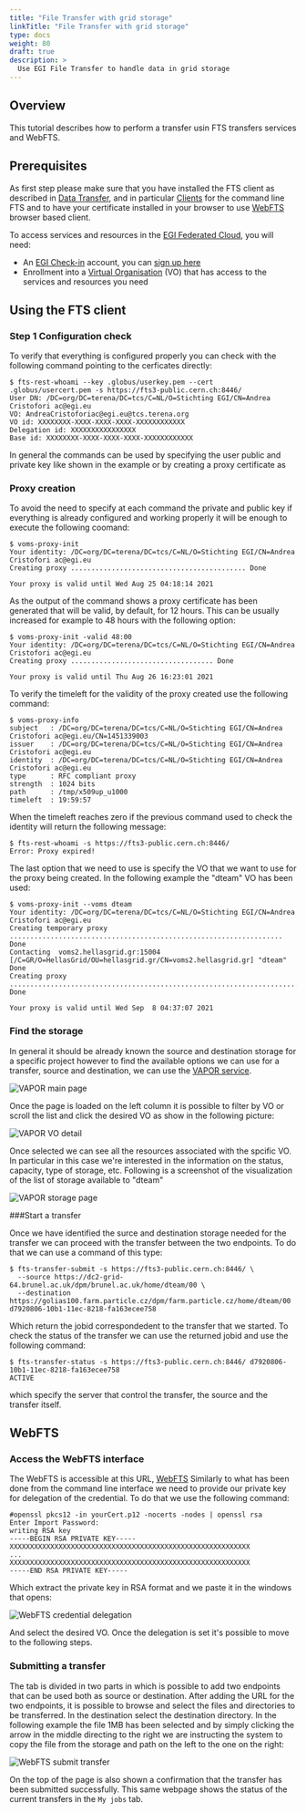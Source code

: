 ```yaml
---
title: "File Transfer with grid storage"
linkTitle: "File Transfer with grid storage"
type: docs
weight: 80
draft: true
description: >
  Use EGI File Transfer to handle data in grid storage
---
```



## Overview

This tutorial describes how to perform a transfer usin FTS transfers services
and WebFTS.

## Prerequisites

As first step please make sure that you have installed the FTS client as
described in [Data Transfer](../../data-transfer/), and in particular
[Clients](../../data-transfer/clients/) for the command line FTS and to have
your certificate installed in your browser to use
[WebFTS](../../data-transfer/webfts/) browser based client.

To access services and resources in the
[EGI Federated Cloud](../../getting-started), you will need:

- An [EGI Check-in](../../check-in) account, you can [sign up here](../../check-in/signup)
- Enrollment into a [Virtual Organisation](../../check-in/vos) (VO) that has
  access to the services and resources you need

## Using the FTS client

### Step 1 Configuration check

To verify that everything is configured properly you can check with the
following command pointing to the cerficates directly:

```shell
$ fts-rest-whoami --key .globus/userkey.pem --cert .globus/usercert.pem -s https://fts3-public.cern.ch:8446/
User DN: /DC=org/DC=terena/DC=tcs/C=NL/O=Stichting EGI/CN=Andrea Cristofori ac@egi.eu
VO: AndreaCristoforiac@egi.eu@tcs.terena.org
VO id: XXXXXXXX-XXXX-XXXX-XXXX-XXXXXXXXXXXX
Delegation id: XXXXXXXXXXXXXXXX
Base id: XXXXXXXX-XXXX-XXXX-XXXX-XXXXXXXXXXXX
```

In general the commands can be used by specifying the user public and private
key like shown in the example or by creating a proxy certificate as

### Proxy creation

To avoid the need to specify at each command the private and public key if
everything is already configured and working properly it will be enough to
execute the following coomand:

```shell
$ voms-proxy-init
Your identity: /DC=org/DC=terena/DC=tcs/C=NL/O=Stichting EGI/CN=Andrea Cristofori ac@egi.eu
Creating proxy ........................................... Done

Your proxy is valid until Wed Aug 25 04:18:14 2021
```

As the output of the command shows a proxy certificate has been generated that
will be valid, by default, for 12 hours. This can be usually increased for
example to 48 hours with the following option:

```shell
$ voms-proxy-init -valid 48:00
Your identity: /DC=org/DC=terena/DC=tcs/C=NL/O=Stichting EGI/CN=Andrea Cristofori ac@egi.eu
Creating proxy ................................... Done

Your proxy is valid until Thu Aug 26 16:23:01 2021
```

To verify the timeleft for the validity of the proxy created use the following
command:

```shell
$ voms-proxy-info
subject   : /DC=org/DC=terena/DC=tcs/C=NL/O=Stichting EGI/CN=Andrea Cristofori ac@egi.eu/CN=1451339003
issuer    : /DC=org/DC=terena/DC=tcs/C=NL/O=Stichting EGI/CN=Andrea Cristofori ac@egi.eu
identity  : /DC=org/DC=terena/DC=tcs/C=NL/O=Stichting EGI/CN=Andrea Cristofori ac@egi.eu
type      : RFC compliant proxy
strength  : 1024 bits
path      : /tmp/x509up_u1000
timeleft  : 19:59:57
```

When the timeleft reaches zero if the previous command used to check the
identity will return the following message:

```shell
$ fts-rest-whoami -s https://fts3-public.cern.ch:8446/
Error: Proxy expired!
```

The last option that we need to use is specify the VO that we want to use for
the proxy being created. In the following example the "dteam" VO has been used:

```shell
$ voms-proxy-init --voms dteam
Your identity: /DC=org/DC=terena/DC=tcs/C=NL/O=Stichting EGI/CN=Andrea Cristofori ac@egi.eu
Creating temporary proxy ................................................................... Done
Contacting  voms2.hellasgrid.gr:15004 [/C=GR/O=HellasGrid/OU=hellasgrid.gr/CN=voms2.hellasgrid.gr] "dteam" Done
Creating proxy .............................................................................. Done

Your proxy is valid until Wed Sep  8 04:37:07 2021
```

### Find the storage

In general it should be already known the source and destination storage for a
specific project however to find the available options we can use for a
transfer, source and destination, we can use the
[VAPOR service](https://operations-portal.egi.eu/vapor/resources/GL2ResVO).

![VAPOR main page](VAPOR-home.png)

Once the page is loaded on the left column it is possible to filter by VO or
scroll the list and click the desired VO as show in the following picture:

![VAPOR VO detail](VAPOR-VO_detail.png)

Once selected we can see all the resources associated with the spcific VO. In
particular in this case we're interested in the information on the status,
capacity, type of storage, etc. Following is a screenshot of the visualization
of the list of storage available to "dteam"

![VAPOR storage page](VAPOR-storage.png)

###Start a transfer

Once we have identified the surce and destination storage needed for the
transfer we can proceed with the transfer between the two endpoints. To do that
we can use a command of this type:

```shell
$ fts-transfer-submit -s https://fts3-public.cern.ch:8446/ \
  --source https://dc2-grid-64.brunel.ac.uk/dpm/brunel.ac.uk/home/dteam/00 \
  --destination https://golias100.farm.particle.cz/dpm/farm.particle.cz/home/dteam/00
d7920806-10b1-11ec-8218-fa163ecee758
```

<!-- markdownlint-enable line-length -->

Which return the jobid correspondedent to the transfer that we started. To check
the status of the transfer we can use the returned jobid and use the following
command:

<!-- markdownlint-disable line-length -->

```shell
$ fts-transfer-status -s https://fts3-public.cern.ch:8446/ d7920806-10b1-11ec-8218-fa163ecee758
ACTIVE
```

<!-- markdownlint-enable line-length -->

which specify the server that control the transfer, the source and the transfer
itself.

## WebFTS

### Access the WebFTS interface

The WebFTS is accessible at this URL, [WebFTS](https://webfts.cern.ch/)
Similarly to what has been done from the command line interface we need to
provide our private key for delegation of the credential. To do that we use the
following command:

<!-- markdownlint-disable line-length -->

```shell
#openssl pkcs12 -in yourCert.p12 -nocerts -nodes | openssl rsa
Enter Import Password:
writing RSA key
-----BEGIN RSA PRIVATE KEY-----
XXXXXXXXXXXXXXXXXXXXXXXXXXXXXXXXXXXXXXXXXXXXXXXXXXXXXXXXXXX
...
XXXXXXXXXXXXXXXXXXXXXXXXXXXXXXXXXXXXXXXXXXXXXXXXXXXXXXXXXXX
-----END RSA PRIVATE KEY-----
```

<!-- markdownlint-enable line-length -->

Which extract the private key in RSA format and we paste it in the windows that
opens:

![WebFTS credential delegation](WebFTS-credential_delegation.png)

And select the desired VO. Once the delegation is set it's possible to move to
the following steps.

### Submitting a transfer

The tab <Submit a transfer> is divided in two parts in which is possible to add
two endpoints that can be used both as source or destination. After adding the
URL for the two endpoints, it is possible to browse and select the files and
directories to be transferred. In the destination select the destination
directory. In the following example the file 1MB has been selected and by simply
clicking the arrow in the middle directing to the right we are instructing the
system to copy the file from the storage and path on the left to the one on the
right:

![WebFTS submit transfer](WebFTS-submit_transfer.png)

On the top of the page is also shown a confirmation that the transfer has been
submitted successfully. This same webpage shows the status of the current
transfers in the `My jobs` tab.
